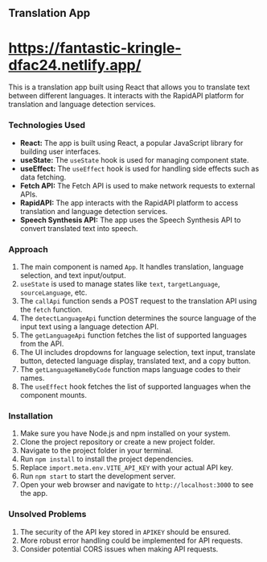 ## Translation App
# https://fantastic-kringle-dfac24.netlify.app/

This is a translation app built using React that allows you to translate text between different languages. It interacts with the RapidAPI platform for translation and language detection services.

### Technologies Used

- **React:** The app is built using React, a popular JavaScript library for building user interfaces.
- **useState:** The `useState` hook is used for managing component state.
- **useEffect:** The `useEffect` hook is used for handling side effects such as data fetching.
- **Fetch API:** The Fetch API is used to make network requests to external APIs.
- **RapidAPI:** The app interacts with the RapidAPI platform to access translation and language detection services.
- **Speech Synthesis API:** The app uses the Speech Synthesis API to convert translated text into speech.

### Approach

1. The main component is named `App`. It handles translation, language selection, and text input/output.
2. `useState` is used to manage states like `text`, `targetLanguage`, `sourceLanguage`, etc.
3. The `callApi` function sends a POST request to the translation API using the `fetch` function.
4. The `detectLanguageApi` function determines the source language of the input text using a language detection API.
5. The `getLanguageApi` function fetches the list of supported languages from the API.
6. The UI includes dropdowns for language selection, text input, translate button, detected language display, translated text, and a copy button.
7. The `getLanguageNameByCode` function maps language codes to their names.
8. The `useEffect` hook fetches the list of supported languages when the component mounts.

### Installation

1. Make sure you have Node.js and npm installed on your system.
2. Clone the project repository or create a new project folder.
3. Navigate to the project folder in your terminal.
4. Run `npm install` to install the project dependencies.
5. Replace `import.meta.env.VITE_API_KEY` with your actual API key.
6. Run `npm start` to start the development server.
7. Open your web browser and navigate to `http://localhost:3000` to see the app.

### Unsolved Problems

1. The security of the API key stored in `APIKEY` should be ensured.
2. More robust error handling could be implemented for API requests.
3. Consider potential CORS issues when making API requests.
